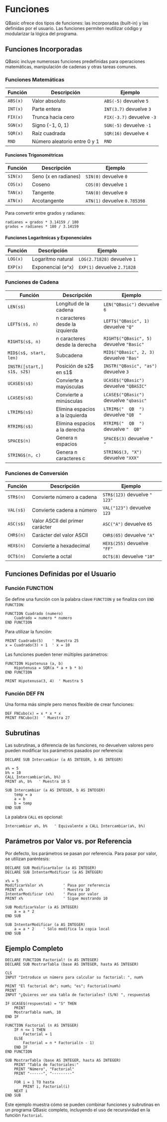 # Funciones

QBasic ofrece dos tipos de funciones: las incorporadas (built-in) y las definidas por el usuario. Las funciones permiten reutilizar código y modularizar la lógica del programa.

## Funciones Incorporadas

QBasic incluye numerosas funciones predefinidas para operaciones matemáticas, manipulación de cadenas y otras tareas comunes.

### Funciones Matemáticas

| Función  | Descripción                  | Ejemplo                   |
| -------- | ---------------------------- | ------------------------- |
| `ABS(x)` | Valor absoluto               | `ABS(-5)` devuelve `5`    |
| `INT(x)` | Parte entera                 | `INT(3.7)` devuelve `3`   |
| `FIX(x)` | Trunca hacia cero            | `FIX(-3.7)` devuelve `-3` |
| `SGN(x)` | Signo (-1, 0, 1)             | `SGN(-5)` devuelve `-1`   |
| `SQR(x)` | Raíz cuadrada                | `SQR(16)` devuelve `4`    |
| `RND`    | Número aleatorio entre 0 y 1 | `RND`                     |

#### Funciones Trigonométricas

| Función  | Descripción          | Ejemplo                      |
| -------- | -------------------- | ---------------------------- |
| `SIN(x)` | Seno (x en radianes) | `SIN(0)` devuelve `0`        |
| `COS(x)` | Coseno               | `COS(0)` devuelve `1`        |
| `TAN(x)` | Tangente             | `TAN(0)` devuelve `0`        |
| `ATN(x)` | Arcotangente         | `ATN(1)` devuelve `0.785398` |

Para convertir entre grados y radianes:

```qbasic
radianes = grados * 3.14159 / 180
grados = radianes * 180 / 3.14159
```

#### Funciones Logarítmicas y Exponenciales

| Función  | Descripción       | Ejemplo                     |
| -------- | ----------------- | --------------------------- |
| `LOG(x)` | Logaritmo natural | `LOG(2.71828)` devuelve `1` |
| `EXP(x)` | Exponencial (e^x) | `EXP(1)` devuelve `2.71828` |

### Funciones de Cadena

| Función                    | Descripción                     | Ejemplo                                  |
| -------------------------- | ------------------------------- | ---------------------------------------- |
| `LEN(s$)`                  | Longitud de la cadena           | `LEN("QBasic")` devuelve `6`             |
| `LEFT$(s$, n)`             | n caracteres desde la izquierda | `LEFT$("QBasic", 1)` devuelve `"Q"`      |
| `RIGHT$(s$, n)`            | n caracteres desde la derecha   | `RIGHT$("QBasic", 5)` devuelve `"Basic"` |
| `MID$(s$, start, len)`     | Subcadena                       | `MID$("QBasic", 2, 3)` devuelve `"Bas"`  |
| `INSTR([start,] s1$, s2$)` | Posición de s2$ en s1$          | `INSTR("QBasic", "as")` devuelve `3`     |
| `UCASE$(s$)`               | Convierte a mayúsculas          | `UCASE$("QBasic")` devuelve `"QBASIC"`   |
| `LCASE$(s$)`               | Convierte a minúsculas          | `LCASE$("QBasic")` devuelve `"qbasic"`   |
| `LTRIM$(s$)`               | Elimina espacios a la izquierda | `LTRIM$("  QB  ")` devuelve `"QB  "`     |
| `RTRIM$(s$)`               | Elimina espacios a la derecha   | `RTRIM$("  QB  ")` devuelve `"  QB"`     |
| `SPACE$(n)`                | Genera n espacios               | `SPACE$(3)` devuelve `"   "`             |
| `STRING$(n, c)`            | Genera n caracteres c           | `STRING$(3, "X")` devuelve `"XXX"`       |

### Funciones de Conversión

| Función   | Descripción                     | Ejemplo                       |
| --------- | ------------------------------- | ----------------------------- |
| `STR$(n)` | Convierte número a cadena       | `STR$(123)` devuelve `" 123"` |
| `VAL(s$)` | Convierte cadena a número       | `VAL("123")` devuelve `123`   |
| `ASC(s$)` | Valor ASCII del primer carácter | `ASC("A")` devuelve `65`      |
| `CHR$(n)` | Carácter del valor ASCII        | `CHR$(65)` devuelve `"A"`     |
| `HEX$(n)` | Convierte a hexadecimal         | `HEX$(255)` devuelve `"FF"`   |
| `OCT$(n)` | Convierte a octal               | `OCT$(8)` devuelve `"10"`     |

## Funciones Definidas por el Usuario

### Función FUNCTION

Se define una función con la palabra clave `FUNCTION` y se finaliza con `END FUNCTION`:

```qbasic
FUNCTION Cuadrado (numero)
    Cuadrado = numero * numero
END FUNCTION
```

Para utilizar la función:

```qbasic
PRINT Cuadrado(5)    ' Muestra 25
x = Cuadrado(3) + 1  ' x = 10
```

Las funciones pueden tener múltiples parámetros:

```qbasic
FUNCTION Hipotenusa (a, b)
    Hipotenusa = SQR(a * a + b * b)
END FUNCTION

PRINT Hipotenusa(3, 4)  ' Muestra 5
```

### Función DEF FN

Una forma más simple pero menos flexible de crear funciones:

```qbasic
DEF FNCubo(x) = x * x * x
PRINT FNCubo(3)  ' Muestra 27
```

## Subrutinas

Las subrutinas, a diferencia de las funciones, no devuelven valores pero pueden modificar los parámetros pasados por referencia:

```qbasic
DECLARE SUB Intercambiar (a AS INTEGER, b AS INTEGER)

a% = 5
b% = 10
CALL Intercambiar(a%, b%)
PRINT a%, b%   ' Muestra 10 5

SUB Intercambiar (a AS INTEGER, b AS INTEGER)
    temp = a
    a = b
    b = temp
END SUB
```

La palabra `CALL` es opcional:

```qbasic
Intercambiar a%, b%   ' Equivalente a CALL Intercambiar(a%, b%)
```

## Parámetros por Valor vs. por Referencia

Por defecto, los parámetros se pasan por referencia. Para pasar por valor, se utilizan paréntesis:

```qbasic
DECLARE SUB ModificarValor (a AS INTEGER)
DECLARE SUB IntentarModificar (a AS INTEGER)

x% = 5
ModificarValor x%         ' Pasa por referencia
PRINT x%                  ' Muestra 10
IntentarModificar (x%)    ' Pasa por valor
PRINT x%                  ' Sigue mostrando 10

SUB ModificarValor (a AS INTEGER)
    a = a * 2
END SUB

SUB IntentarModificar (a AS INTEGER)
    a = a * 2    ' Sólo modifica la copia local
END SUB
```

## Ejemplo Completo

```qbasic
DECLARE FUNCTION Factorial! (n AS INTEGER)
DECLARE SUB MostrarTabla (base AS INTEGER, hasta AS INTEGER)

CLS
INPUT "Introduce un número para calcular su factorial: ", num%

PRINT "El factorial de"; num%; "es"; Factorial(num%)
PRINT
INPUT "¿Quieres ver una tabla de factoriales? (S/N) ", respuesta$

IF UCASE$(respuesta$) = "S" THEN
    PRINT
    MostrarTabla num%, 10
END IF

FUNCTION Factorial (n AS INTEGER)
    IF n <= 1 THEN
        Factorial = 1
    ELSE
        Factorial = n * Factorial(n - 1)
    END IF
END FUNCTION

SUB MostrarTabla (base AS INTEGER, hasta AS INTEGER)
    PRINT "Tabla de factoriales:"
    PRINT "Número", "Factorial"
    PRINT "------", "---------"
    
    FOR i = 1 TO hasta
        PRINT i, Factorial(i)
    NEXT i
END SUB
```

Este ejemplo muestra cómo se pueden combinar funciones y subrutinas en un programa QBasic completo, incluyendo el uso de recursividad en la función `Factorial`.
